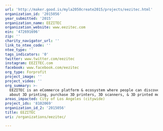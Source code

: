 ```yaml
---
url: 'http://maker.good.is/myla2050create2015/projects/eezitec.html'
organization_id: '2015056'
year_submitted: '2015'
organization_name: EEZITEC
organization_website: www.eezitec.com
ein: '472691696'
zip: ''
charity_navigator_url: ''
link_to_ntee_code: ''
ntee_type: ''
tags_indicators: '0'
twitter: www.twitter.com/eezitec
instagram: EEZITEC.com
facebook: www.facebook.com/eezitec
org_type: Forprofit
project_image: ''
project_video: ''
org_summary: >-
  EEZITEC is an eCommerce platform & ecosystem where people can discover & learn
  about 3D printing, purchase 3D printers, 3D scanners, & 3D printed models.
areas_impacted: City of Los Angeles (citywide)
project_ids: '8102069'
organization_id_2: '2015056'
title: EEZITEC
uri: /organizations/eezitec/

---
```

